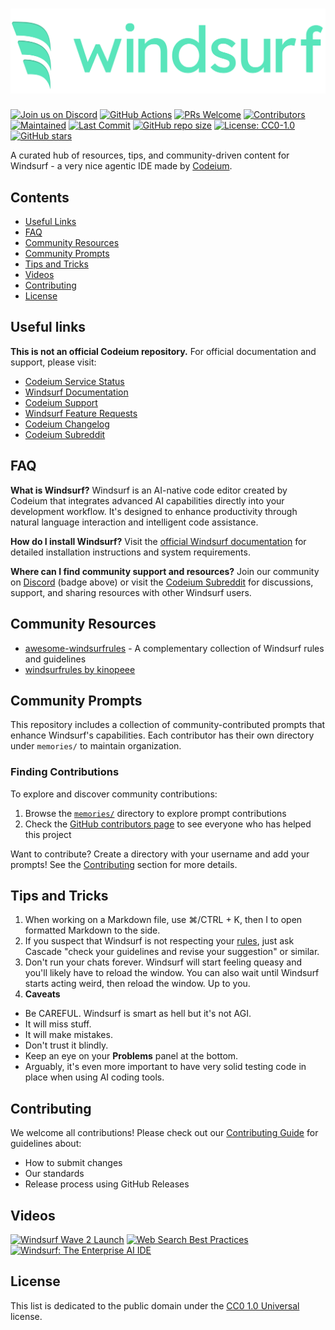 # [![Windsurf Logo](windsurf_logo_wordmark.png)](https://www.codeium.com/windsurf)

[![Join us on Discord](https://img.shields.io/discord/1027685395649015980?logo=discord&logoColor=white&label=Join%20us%20on%20Discord&labelColor=E55882&color=58E5BB)](https://discord.gg/3XFf78nAx5)
[![GitHub Actions](https://github.com/ichoosetoaccept/awesome-windsurf/actions/workflows/release.yml/badge.svg)](https://github.com/ichoosetoaccept/awesome-windsurf/actions)
[![PRs Welcome](https://img.shields.io/badge/PRs-welcome-E55882.svg)](CONTRIBUTING.md)
[![Contributors](https://img.shields.io/github/contributors/ichoosetoaccept/awesome-windsurf?color=E55882)](https://github.com/ichoosetoaccept/awesome-windsurf/graphs/contributors)
[![Maintained](https://img.shields.io/badge/Maintained-yes-58E5BB.svg)](https://github.com/ichoosetoaccept/awesome-windsurf/commits/main)
[![Last Commit](https://img.shields.io/github/last-commit/ichoosetoaccept/awesome-windsurf?color=58E5BB)](https://github.com/ichoosetoaccept/awesome-windsurf/commits/main)
[![GitHub repo size](https://img.shields.io/github/repo-size/ichoosetoaccept/awesome-windsurf?color=58E5BB)](https://github.com/ichoosetoaccept/awesome-windsurf)
[![License: CC0-1.0](https://img.shields.io/badge/License-CC0_1.0-E55882.svg)](http://creativecommons.org/publicdomain/zero/1.0/)
[![GitHub stars](https://img.shields.io/github/stars/ichoosetoaccept/awesome-windsurf?style=flat&color=E55882)](https://github.com/ichoosetoaccept/awesome-windsurf/stargazers)

A curated hub of resources, tips, and community-driven content for Windsurf - a very nice agentic IDE made by [Codeium](https://codeium.com).

## Contents

- [Useful Links](#useful-links)
- [FAQ](#faq)
- [Community Resources](#community-resources)
- [Community Prompts](#community-prompts)
- [Tips and Tricks](#tips-and-tricks)
- [Videos](#videos)
- [Contributing](#contributing)
- [License](#license)

## Useful links

**This is not an official Codeium repository.** For official documentation and support, please visit:

- [Codeium Service Status](https://status.codeium.com/)
- [Windsurf Documentation](https://docs.codeium.com/windsurf/getting-started)
- [Codeium Support](https://codeium.com/support)
- [Windsurf Feature Requests](https://codeium.canny.io/feature-requests)
- [Codeium Changelog](https://codeium.com/changelog)
- [Codeium Subreddit](https://www.reddit.com/r/Codeium/)

## FAQ

**What is Windsurf?**
Windsurf is an AI-native code editor created by Codeium that integrates advanced AI capabilities directly into your development workflow. It's designed to enhance productivity through natural language interaction and intelligent code assistance.

**How do I install Windsurf?**
Visit the [official Windsurf documentation](https://docs.codeium.com/windsurf/getting-started) for detailed installation instructions and system requirements.

**Where can I find community support and resources?**
Join our community on [Discord](https://discord.gg/3XFf78nAx5) (badge above) or visit the [Codeium Subreddit](https://www.reddit.com/r/Codeium/) for discussions, support, and sharing resources with other Windsurf users.

## Community Resources

- [awesome-windsurfrules](https://github.com/SchneiderSam/awesome-windsurfrules) - A complementary collection of Windsurf rules and guidelines
- [windsurfrules by kinopeee](https://github.com/kinopeee/windsurfrules)

## Community Prompts

This repository includes a collection of community-contributed prompts that enhance Windsurf's capabilities. Each contributor has their own directory under `memories/` to maintain organization.

### Finding Contributions

To explore and discover community contributions:

1. Browse the [`memories/`](memories/) directory to explore prompt contributions
2. Check the [GitHub contributors page](https://github.com/ichoosetoaccept/awesome-windsurf/graphs/contributors) to see everyone who has helped this project

Want to contribute? Create a directory with your username and add your prompts! See the [Contributing](#contributing) section for more details.

## Tips and Tricks

1. When working on a Markdown file, use ⌘/CTRL + K, then I to open formatted Markdown to the side.
2. If you suspect that Windsurf is not respecting your [rules](https://docs.codeium.com/windsurf/cascade#memories), just ask Cascade "check your guidelines and revise your suggestion" or similar.
3. Don't run your chats forever. Windsurf will start feeling queasy and you'll likely have to reload the window. You can also wait until Windsurf starts acting weird, then reload the window. Up to you.
4. **Caveats**

- Be CAREFUL. Windsurf is smart as hell but it's not AGI.
- It will miss stuff.
- It will make mistakes.
- Don't trust it blindly.
- Keep an eye on your **Problems** panel at the bottom.
- Arguably, it's even more important to have very solid testing code in place when using AI coding tools.

## Contributing

We welcome all contributions! Please check out our [Contributing Guide](CONTRIBUTING.md) for guidelines about:

- How to submit changes
- Our standards
- Release process using GitHub Releases

## Videos

[![Windsurf Wave 2 Launch](https://img.youtube.com/vi/YBP5Fs2N0Mg/0.jpg)](https://www.youtube.com/watch?v=YBP5Fs2N0Mg)
[![Web Search Best Practices](https://img.youtube.com/vi/moIySJ4d0UY/0.jpg)](https://www.youtube.com/watch?v=moIySJ4d0UY&t=1s)
[![Windsurf: The Enterprise AI IDE](https://img.youtube.com/vi/VcUl0vPJwxo/0.jpg)](https://www.youtube.com/watch?v=VcUl0vPJwxo)

## License

This list is dedicated to the public domain under the [CC0 1.0 Universal](https://creativecommons.org/publicdomain/zero/1.0/) license.
